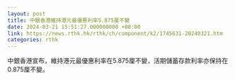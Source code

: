 ```yaml
---
layout: post
title: 中銀香港維持港元最優惠利率5.875厘不變
date: 2024-03-21 15:51:27.000000000 +08:00
link: https://news.rthk.hk/rthk/ch/component/k2/1745631-20240321.htm
categories: rthk
---
```


中銀香港宣布，維持港元最優惠利率在5.875厘不變，活期儲蓄存款利率亦保持在0.875厘不變。
